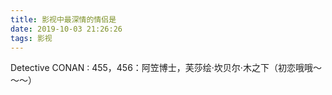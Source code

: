 ```yaml
---
title: 影视中最深情的情侣是
date: 2019-10-03 21:26:26
tags: 影视
---
```

Detective CONAN :
	455，456：阿笠博士，芙莎绘·坎贝尔·木之下（初恋哦哦～～～）
